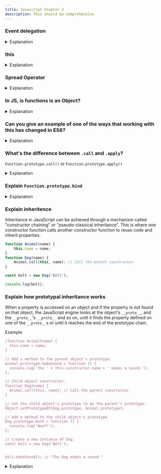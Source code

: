 ```yaml
---
title: Javascript Chapter 2
description: This should be comprehensive
---
```


### Event delegation


<details>
<summary>Explanation</summary>
<div style="background-color: rgba(100, 108, 255, 0.16); padding: 10px; margin-bottom: 10px; color: #fff; font-size: 14px; font-weight: 500;">

Event delegation is a technique involving adding event listeners to a parent element instead of adding them to the descendant elements. The listener will fire whenever the event is triggered on the descendant elements due to event bubbling up the DOM. The benefits of this technique are:

Memory footprint goes down because only one single handler is needed on the parent element, rather than having to attach event handlers on each descendant.
There is no need to unbind the handler from elements that are removed and to bind the event for new elements.

[Reference 1](https://davidwalsh.name/event-delegate)

[Reference 2](https://stackoverflow.com/questions/1687296/what-is-dom-event-delegation)

</div>
</details>


### this


<details>
<summary>Explanation</summary>
<div style="background-color: rgba(100, 108, 255, 0.16); padding: 10px; margin-bottom: 10px; color: #fff; font-size: 14px; font-weight: 500;">

The value of `this` depends on how the function is called its (call site).

[Reference](https://codeburst.io/the-simple-rules-to-this-in-javascript-35d97f31bde3)

The following rules are applied:

1) If the `new` keyword is used when calling the function, this inside the function is a brand new object.

2) If `apply, call, or bind` are used to call/create a function, this inside the function is the object that is passed in as the argument.

3) If a function is called as a method, such as obj.method() — `this` is the object that the function is a property of.

4) If a function is invoked as a free function invocation, meaning it was invoked without any of the conditions present above, this is the global object. In a browser, it is the `window` object. If in strict mode (`'use strict'`), this will be `undefined` instead of the global object.

5) If multiple of the above rules apply, the rule that is higher wins and will set the this value.

6) If the function is an ES2015 arrow function, it ignores all the rules above and receives the `this` value of its surrounding scope at the time it is created.

</div>
</details>

### Spread Operator


<details>
<summary>Explanation</summary>
<div style="background-color: rgba(100, 108, 255, 0.16); padding: 10px; margin-bottom: 10px; color: #fff; font-size: 14px; font-weight: 500;">

Both “rest operator” and “spread operator” refer to the same operator (…), used differently. When you see “rest”, it’s being used to gather up properties. When you see “spread”, it’s spreading them out.

Spreading Function Arguments example

```js
function calculateSum(... numbers) {
return numbers. reduce( (sum, num) => sum + num, 0);
}
const result = calculateSum(1, 2, 3, 4, 5);
```


[Reference Applied to Arrays](https://hackernoon.com/javascript-the-spread-operator-a867a71668ca)

[Reference Applied to Objects](https://codeburst.io/master-javascripts-object-spread-operator-3803430e99aa)

[Function arg spreading](https://medium.com/@rabailzaheer/unpacking-javascript-spread-operator-and-rest-parameters-advanced-techniques-f73f2fa41cf3)


</div>
</details>


### In JS, is functions is an Object?


<details>
<summary>Explanation</summary>
<div style="background-color: rgba(100, 108, 255, 0.16); padding: 10px; margin-bottom: 10px; color: #fff; font-size: 14px; font-weight: 500;">

Yes, in JavaScript, functions are indeed objects. This is one of the features of JavaScript's flexible and dynamic nature. Specifically, functions in JavaScript are first-class objects, which means they can be:

1. **Assigned to variables**:
   ```javascript
   let myFunction = function() {
       console.log("Hello, world!");
   };
   ```

2. **Passed as arguments to other functions**:
   ```javascript
   function callFunction(fn) {
       fn();
   }
   
   callFunction(myFunction);
   ```

3. **Returned from other functions**:
   ```javascript
   function createFunction() {
       return function() {
           console.log("Function created and called!");
       };
   }
   
   let newFunction = createFunction();
   newFunction();
   ```

4. **Have properties and methods**:
   ```javascript
   function example() {
       console.log("This is an example function.");
   }
   
   example.description = "This function is just an example.";
   
   console.log(example.description); // Outputs: This function is just an example.
   ```

Functions are objects in the sense that they have properties and methods. Every function has properties like `length` and `name`, and can have custom properties. Moreover, functions also have methods such as `call`, `apply`, and `bind`.

Here’s a quick demonstration:

```javascript
function greet(name) {
    return `Hello, ${name}!`;
}

console.log(typeof greet); // Outputs: function
console.log(greet instanceof Object); // Outputs: true

// Adding a property to the function
greet.description = "This function greets a person.";
console.log(greet.description); // Outputs: This function greets a person.

// Using a method available on function objects
const greetJohn = greet.bind(null, "John");
console.log(greetJohn()); // Outputs: Hello, John!
```

As you can see, the function `greet` can have properties (like `description`), and can use methods (`bind` in this case) just like any other object in JavaScript. This demonstrates the object nature of functions in JavaScript.

</div>
</details>


### Can you give an example of one of the ways that working with this has changed in ES6?


<details>
<summary>Explanation</summary>
<div style="background-color: rgba(100, 108, 255, 0.16); padding: 10px; margin-bottom: 10px; color: #fff; font-size: 14px; font-weight: 500;">

ES6 allows you to use arrow functions which uses the `enclosing lexical scope.` This is usually convenient, but does prevent the caller from controlling context via `.call or .apply`—the consequences being that a library such as jQuery will not properly bind this in your event handler functions. Thus, it's important to keep this in mind when refactoring large legacy applications.

tip: To determine `this`, go one line above the arrow function’s creation and see what the value of this is there. It will be the same in the arrow function.

</div>
</details>



### What's the difference between `.call` and `.apply`?

`Function.prototype.call()` or `Function.prototype.apply()`

<details>
<summary>Explanation</summary>
<div style="background-color: rgba(100, 108, 255, 0.16); padding: 10px; margin-bottom: 10px; color: #fff; font-size: 14px; font-weight: 500;">

Both `.call` and `.apply` are used to invoke functions and the first parameter will be used as the value of this within the function. However, `.call` takes in comma-separated arguments as the next arguments while `.apply` takes in an array of arguments as the next argument. An easy way to remember this is C for call and comma-separated and A for apply and an array of arguments.

```js

function add(a, b) {
  return a + b;
}

console.log(add.call(null, 1, 2)); // 3
console.log(add.apply(null, [1, 2])); // 3

```

</div>
</details>



### Explain `Function.prototype.bind`


<details>
<summary>Explanation</summary>
<div style="background-color: rgba(100, 108, 255, 0.16); padding: 10px; margin-bottom: 10px; color: #fff; font-size: 14px; font-weight: 500;">

Taken word-for-word from MDN:

The `bind()` method creates a new function that, when called, has its this keyword set to the provided value, with a given sequence of arguments preceding any provided when the new function is called.
In my experience, it is most useful for binding the value of this in methods of classes that you want to pass into other functions. This is frequently done in React components.

Example:

```js
function fn() {
    console.log(this);
}
var obj = {
    value: 5
};
var boundFn = fn.bind(obj);
boundFn();     // -> { value: 5 }
```

</div>
</details>



### Explain inheritence

Inheritance in JavaScript can be achieved through a mechanism called "constructor chaining" or "pseudo-classical inheritance". This is where one constructor function calls another constructor function to reuse code and inherit properties.

```js
function Animal(name) {
    this.name = name;
}
function Dog(name) {
    Animal.call(this, name); // Call the parent constructor.
}

const bolt = new Dog('Bolt');

console.log(bolt); 
```



### Explain how prototypal inheritance works

When a property is accessed on an object and if the property is not found on that object, the JavaScript engine looks at the object's `__proto__`, and the `__proto__`'s `__proto__` and so on, until it finds the property defined on one of the `__proto__`s or until it reaches the end of the prototype chain.

Example

```js
/function Animal(name) {
  this.name = name;
}

// Add a method to the parent object's prototype.
Animal.prototype.makeSound = function () {
  console.log('The ' + this.constructor.name + ' makes a sound.');
};

// Child object constructor.
function Dog(name) {
  Animal.call(this, name); // Call the parent constructor.
}

// Set the child object's prototype to be the parent's prototype.
Object.setPrototypeOf(Dog.prototype, Animal.prototype);

// Add a method to the child object's prototype.
Dog.prototype.bark = function () {
  console.log('Woof!');
};

// Create a new instance of Dog.
const bolt = new Dog('Bolt');


bolt.makeSound(); // "The Dog makes a sound."
```

<details>
<summary>Explanation</summary>
<div style="background-color: rgba(100, 108, 255, 0.16); padding: 10px; margin-bottom: 10px; color: #fff; font-size: 14px; font-weight: 500;">

[Reference](https://www.frontendinterviewhandbook.com/javascript-questions/#can-you-give-an-example-of-one-of-the-ways-that-working-with-this-has-changed-in-es6)



### Step 1: Create a Parent Object Constructor

```javascript
function Animal(name) {
  this.name = name;
}
```
- When you create a new instance of `Animal` using `new Animal('Name')`, the `this` inside the `Animal` constructor refers to the new object being created.
- The line `this.name = name;` sets the `name` property of the new object to the value passed as an argument.

### Step 2: Add a Method to the Parent Object's Prototype

```javascript
Animal.prototype.makeSound = function () {
  console.log('The ' + this.constructor.name + ' makes a sound.');
};
```
- The `makeSound` method is added to `Animal.prototype`.
- When you call `makeSound` on an instance of `Animal` (or any object that inherits from `Animal`), `this` inside the method refers to the object on which the method was called.
- `this.constructor.name` gets the name of the constructor function that created the object, which will be `Animal` or any subclass like `Dog`.

### Step 3: Create a Child Object Constructor

```javascript
function Dog(name) {
  Animal.call(this, name); // Call the parent constructor.
}
```
- When you create a new instance of `Dog` using `new Dog('Bolt')`, the `this` inside the `Dog` constructor refers to the new object being created.
- `Animal.call(this, name);` calls the `Animal` constructor function with `this` set to the new `Dog` object.
- This means `this.name = name;` inside the `Animal` constructor sets the `name` property of the new `Dog` object to 'Bolt'.

### Step 4: Set the Child Object's Prototype

```javascript
Object.setPrototypeOf(Dog.prototype, Animal.prototype);
```
- `Object.setPrototypeOf(Dog.prototype, Animal.prototype);` sets up the prototype chain so that `Dog.prototype` inherits from `Animal.prototype`.
- This means any instance of `Dog` will have access to methods defined on `Animal.prototype`, like `makeSound`.

### Step 5: Add a Method to the Child Object's Prototype

```javascript
Dog.prototype.bark = function () {
  console.log('Woof!');
};
```
- The `bark` method is added to `Dog.prototype`.
- When you call `bark` on an instance of `Dog`, `this` inside the method refers to the `Dog` object on which the method was called.

### Step 6: Create an Instance of the Child Object

```javascript
const bolt = new Dog('Bolt');
```
- `new Dog('Bolt')` creates a new instance of `Dog`.
- Inside the `Dog` constructor, `Animal.call(this, name)` sets `this.name` to 'Bolt' for the new `Dog` object.

### Step 7: Call Methods on the Child Object

```javascript
console.log(bolt.name); // "Bolt"
bolt.makeSound(); // "The Dog makes a sound."
bolt.bark(); // "Woof!"
```
- `bolt.name` accesses the `name` property of the `bolt` object, which is 'Bolt'.
- `bolt.makeSound()` calls the `makeSound` method from `Animal.prototype`. Here, `this` refers to `bolt`, and `this.constructor.name` is 'Dog', so it logs "The Dog makes a sound."
- `bolt.bark()` calls the `bark` method from `Dog.prototype`. Here, `this` refers to `bolt`, and it logs "Woof!".

### Summary of `this` in Each Step

1. **Inside `Animal` constructor:** `this` refers to the new `Animal` (or `Dog`) instance being created.
2. **Inside `makeSound` method:** `this` refers to the instance (e.g., `bolt`) on which the method is called.
3. **Inside `Dog` constructor:** `this` refers to the new `Dog` instance being created.
4. **Setting prototypes:** `this` is not directly used.
5. **Inside `bark` method:** `this` refers to the instance (e.g., `bolt`) on which the method is called.



</div>
</details>
